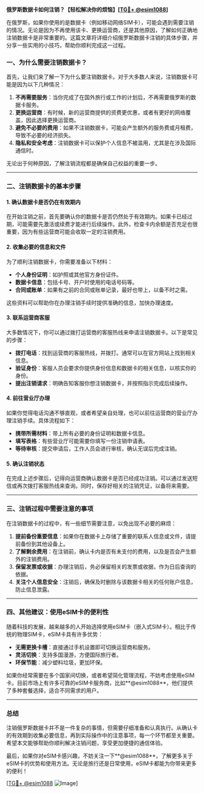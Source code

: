 **俄罗斯数据卡如何注销？【轻松解决你的烦恼】[[TG💪+ @esim1088](https://t.me/s/esim1088)]**

在俄罗斯，如果你使用的是数据卡（例如移动网络SIM卡），可能会遇到需要注销的情况。无论是因为不再使用该卡、更换运营商，还是其他原因，了解如何正确地注销数据卡是非常重要的。这篇文章将详细介绍俄罗斯数据卡注销的具体步骤，并分享一些实用的小技巧，帮助你顺利完成这一过程。

### 一、为什么需要注销数据卡？

首先，让我们来了解一下为什么要注销数据卡。对于大多数人来说，注销数据卡可能是因为以下几种情况：

1. **不再需要服务**：当你完成了在国外旅行或工作的计划后，不再需要俄罗斯的数据卡服务。
2. **更换运营商**：有时候，新的运营商提供的资费更优惠，或者有更好的网络覆盖，因此选择更换运营商。
3. **避免不必要的费用**：如果不注销数据卡，可能会产生额外的服务费或月租费，导致不必要的经济损失。
4. **隐私和安全考虑**：注销数据卡可以保护个人信息不被滥用，尤其是在涉及国际通信时。

无论出于何种原因，了解注销流程都是确保自己权益的重要一步。

---

### 二、注销数据卡的基本步骤

#### 1. 确认数据卡是否仍在有效期内

在开始注销之前，首先要确认你的数据卡是否仍然处于有效期内。如果卡已经过期，可能需要先激活或续费才能进行后续操作。此外，检查卡内余额是否充足也很重要，因为有些运营商可能会收取一定的注销费用。

#### 2. 收集必要的信息和文件

为了顺利注销数据卡，你需要准备以下材料：

- **个人身份证明**：如护照或其他官方身份证件。
- **数据卡信息**：包括卡号、开户时使用的电话号码等。
- **合同或账单**：如果有之前的合同或账单记录，最好也带上，以备不时之需。

这些资料可以帮助你在办理注销手续时提供准确的信息，加快办理速度。

#### 3. 联系运营商客服

大多数情况下，你可以通过拨打运营商的客服热线来申请注销数据卡。以下是常见的步骤：

- **拨打电话**：找到运营商的客服热线，并拨打。通常可以在官方网站上找到相关信息。
- **验证身份**：客服人员会要求你提供身份信息和数据卡的相关信息，以核实你的身份。
- **提出注销请求**：明确告知客服你想注销数据卡，并按照指示完成后续操作。

#### 4. 前往营业厅办理

如果你觉得电话沟通不够直观，或者希望亲自处理，也可以前往运营商的营业厅办理注销手续。具体流程如下：

- **携带所需材料**：带上所有必要的身份证明和数据卡信息。
- **填写表格**：有些营业厅可能需要你填写一份注销申请表。
- **等待审核**：提交申请后，工作人员会进行审核，确认无误后完成注销。

#### 5. 确认注销状态

在完成上述步骤后，记得向运营商确认数据卡是否已经成功注销。可以通过发送短信或再次拨打客服热线来查询。同时，保存好相关的注销凭证，以备将来需要。

---

### 三、注销过程中需要注意的事项

在注销数据卡的过程中，有一些细节需要注意，以免出现不必要的麻烦：

1. **提前备份重要信息**：如果你在数据卡上存储了重要的联系人信息或文件，请提前备份到其他设备上。
2. **了解剩余费用**：在注销前，确认卡内是否有未支付的费用，以及是否会产生额外的注销费用。
3. **保留发票或收据**：办理注销后，务必保留相关的发票或收据，作为日后查询的依据。
4. **关注个人信息安全**：注销后，确保及时删除与该数据卡相关的任何账户信息，防止信息泄露。

---

### 四、其他建议：使用eSIM卡的便利性

随着科技的发展，越来越多的人开始选择使用eSIM卡（嵌入式SIM卡）。相比于传统的物理SIM卡，eSIM卡具有许多优势：

- **无需更换卡槽**：直接通过手机设置即可切换运营商和服务。
- **灵活切换**：支持多国漫游，方便国际旅行者。
- **环保节能**：减少塑料垃圾，更加环保。

如果你经常需要在多个国家间切换，或者希望简化管理流程，不妨考虑使用eSIM卡。目前市场上有许多可靠的eSIM卡服务商，比如**@esim1088**，他们提供了多种套餐选择，适合不同需求的用户。

---

### 总结

注销俄罗斯数据卡并不是一件复杂的事情，但需要仔细准备和认真执行。从确认卡的有效期到收集必要信息，再到实际操作中的注意事项，每一个环节都至关重要。希望本文能够帮助你顺利解决注销问题，享受更加便捷的通信体验。

最后，如果你对eSIM卡感兴趣，不妨关注一下**@esim1088**，了解更多关于eSIM卡的优势和使用方法。无论是旅行还是日常使用，eSIM卡都能为你带来更多的便利！

[[TG💪+ @esim1088](https://t.me/s/esim1088) ![Image](https://i.postimg.cc/4NQfJmqS/Snipaste-2025-05-13-00-14-12.png)]